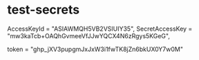 # test-secrets
AccessKeyId = "ASIAWMQH5VB2VSIUIY35",
SecretAccessKey = "mw3kaTcb+OAQhGvmeeVfJJwYQCX4N6zRgys5KGeG",

token = "ghp_jXV3pupgmJxJxW3i1fwTK8jZn6bkUX0Y7w0M"
